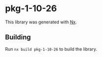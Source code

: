 # pkg-1-10-26

This library was generated with [Nx](https://nx.dev).

## Building

Run `nx build pkg-1-10-26` to build the library.
